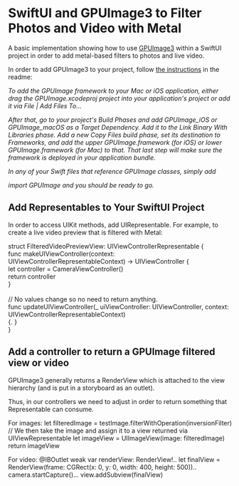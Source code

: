# SwiftUI and GPUImage3 to Filter Photos and Video with Metal

A basic implementation showing how to use <a href="https://github.com/BradLarson/GPUImage3">GPUImage3</a> within a SwiftUI project in order to add metal-based filters to photos and live video. 

In order to add GPUImage3 to your project, follow <a href="https://github.com/BradLarson/GPUImage3">the instructions</a> in the readme:

<i>To add the GPUImage framework to your Mac or iOS application, either drag the GPUImage.xcodeproj project into your application's project or add it via File | Add Files To...

After that, go to your project's Build Phases and add GPUImage_iOS or GPUImage_macOS as a Target Dependency. Add it to the Link Binary With Libraries phase. Add a new Copy Files build phase, set its destination to Frameworks, and add the upper GPUImage.framework (for iOS) or lower GPUImage.framework (for Mac) to that. That last step will make sure the framework is deployed in your application bundle.

In any of your Swift files that reference GPUImage classes, simply add

import GPUImage
and you should be ready to go.</i>

## Add Representables to Your SwiftUI Project
In order to access UIKit methods, add UIRepresentable. For example, to create a live video preview that is filtered with Metal:

struct FilteredVideoPreviewView: UIViewControllerRepresentable  { <br/>
    func makeUIViewController(context: UIViewControllerRepresentableContext<FilteredVideoPreviewView>) -> UIViewController {<br/> 
        let controller = CameraViewController()<br/>
        return controller<br/>
    }<br/>
       <br/>
    // No values change so no need to return anything. <br/>
    func updateUIViewController(_ uiViewController: UIViewController, context: UIViewControllerRepresentableContext<FilteredVideoPreviewView>)<br/> {. 
    }<br/>
}<br/>

## Add a controller to return a GPUImage filtered view or video
GPUImage3 generally returns a RenderView which is attached to the view hierarchy (and is put in a storyboard as an outlet).

Thus, in our controllers we need to adjust in order to return something that Representable can consume.

For images:
let filteredImage = testImage.filterWithOperation(inversionFilter)
// We then take the image and assign it to a view returned via UIViewRepresentable
let imageView = UIImageView(image: filteredImage)
return imageView

For video:
 @IBOutlet weak var renderView: RenderView!..
 let finalView = RenderView(frame: CGRect(x: 0, y: 0, width: 400, height: 500))..
 camera.startCapture()...
 view.addSubview(finalView)

